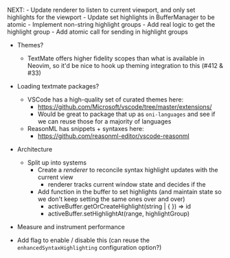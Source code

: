 NEXT:
    - Update renderer to listen to current viewport, and only set highlights for the viewport
    - Update set highlights in BufferManager to be atomic
    - Implement non-string highlight groups
    - Add real logic to get the highlight group
    - Add atomic call for sending in highlight groups

- Themes?
    - TextMate offers higher fidelity scopes than what is available in Neovim, so it'd be nice to hook up theming integration to this (#412 & #33)

- Loading textmate packages?
    - VSCode has a high-quality set of curated themes here: 
        - https://github.com/Microsoft/vscode/tree/master/extensions/
        - Would be great to package that up as `oni-languages` and see if we can reuse those for a majority of languages
    - ReasonML has snippets + syntaxes here:
        - https://github.com/reasonml-editor/vscode-reasonml

- Architecture
    - Split up into systems
        - Create a _renderer_ to reconcile syntax highlight updates with the current view
            - renderer tracks current window state and decides if the 
        - Add function in the buffer to set highlights (and maintain state so we don't keep setting the same ones over and over)
            - activeBuffer.getOrCreateHighlight(string | { }) => id
            - activeBuffer.setHighlightAt(range, highlightGroup)

- Measure and instrument performance
- Add flag to enable / disable this (can reuse the `enhancedSyntaxHighlighting` configuration option?)
